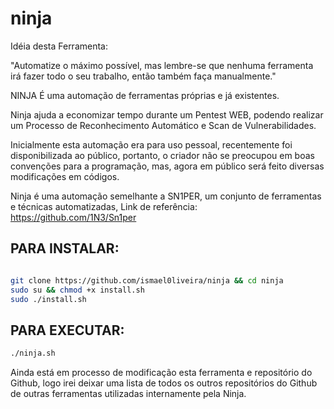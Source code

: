 # ninja

Idéia desta Ferramenta:

"Automatize o máximo possível, mas lembre-se que nenhuma ferramenta irá fazer todo o seu trabalho, então também faça manualmente."

NINJA É uma automação de ferramentas próprias e já existentes.

Ninja ajuda a economizar tempo durante um Pentest WEB, podendo realizar um Processo de Reconhecimento Automático e Scan de Vulnerabilidades.

Inicialmente esta automação era para uso pessoal, recentemente foi disponibilizada ao público, portanto, o criador não se preocupou em boas convenções para a programação, mas, agora em público será feito diversas modificações em códigos.

Ninja é uma automação semelhante a SN1PER, um conjunto de ferramentas e técnicas automatizadas, Link de referência: https://github.com/1N3/Sn1per


## PARA INSTALAR:
```sh

git clone https://github.com/ismael0liveira/ninja && cd ninja 
sudo su && chmod +x install.sh
sudo ./install.sh
```

## PARA EXECUTAR:

```sh
./ninja.sh
```

Ainda está em processo de modificação esta ferramenta e repositório do Github, logo irei deixar uma lista de todos os outros repositórios do Github de outras ferramentas utilizadas internamente pela Ninja.
